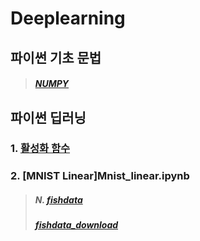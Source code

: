 # Deeplearning

## 파이썬 기초 문법
  >##### [NUMPY](https://github.com/JiHoonMin/deeplearning/blob/60403d903d10183dbc9f7f4474208d9c1a7ed815/numpy.ipynb)

## 파이썬 딥러닝


### 1. [활성화 함수](https://github.com/JiHoonMin/deeplearning/blob/1f561f356a44e3228b59577bc6d68a9a1be4bb2d/Activation%20Function.ipynb)

### 2. [MNIST Linear]Mnist_linear.ipynb



  >##### N. [fishdata](https://github.com/JiHoonMin/deeplearning/blob/5ee6a1b36ee70d4cbb7f68ea8aae87c0c9ccbcf2/Fishdata_model.ipynb)
  >##### [fishdata_download](https://github.com/JiHoonMin/deeplearning/tree/jihoon)
